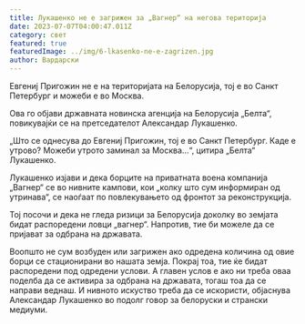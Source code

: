 ```yaml
---
title: Лукашенко не е загрижен за „Вагнер“ на негова територија
date: 2023-07-07T04:00:47.011Z
category: свет
featured: true
featuredImage: ../img/6-lkasenko-ne-e-zagrizen.jpg
author: Вардарски
---
```

Евгениј Пригожин не е на територијата на Белорусија, тој е во Санкт Петербург и можеби е во Москва.

Ова го објави државната новинска агенција на Белорусија „Белта“, повикувајќи се на претседателот Александар Лукашенко.

„Што се однесува до Евгениј Пригожин, тој е во Санкт Петербург. Каде е утрово? Можеби утрото заминал за Москва...“, цитира „Белта“ Лукашенко.

Лукашенко изјави и дека борците на приватната воена компанија „Вагнер“ се во нивните кампови, кои „колку што сум информиран од утринава“, се наоѓаат по повлекувањето од фронтот за реконструкција.

Тој посочи и дека не гледа ризици за Белорусија доколку во земјата бидат распоредени ловци „вагнер“. Напротив, тие би можеле да се пријават за одбрана на државата.

Воопшто не сум возбуден или загрижен ако одредена количина од овие борци се стационирани во нашата земја. Покрај тоа, тие ќе бидат распоредени под одредени услови. А главен услов е ако ни треба оваа поделба да се активира за одбрана на државата, тогаш тоа да се направи веднаш. И нивното искуство треба да се искористи, објаснува Александар Лукашенко во подолг говор за белоруски и странски медиуми.
